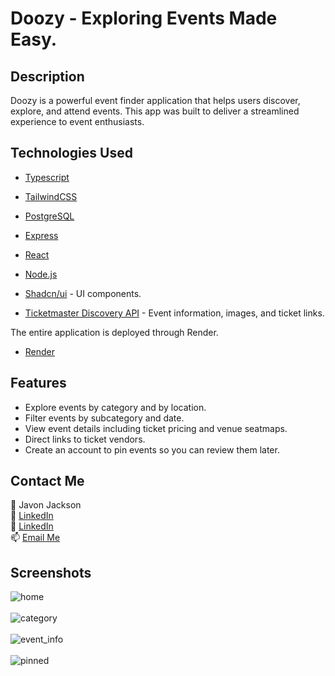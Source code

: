# Doozy - Exploring Events Made Easy.

## Description
Doozy is a powerful event finder application that helps users discover, explore, and attend events. This app was built to deliver a streamlined experience to event enthusiasts.

## Technologies Used
- [Typescript](https://www.typescriptlang.org/)
  
- [TailwindCSS](https://tailwindcss.com/)

- [PostgreSQL](https://www.postgresql.org/)

- [Express](https://expressjs.com/)

- [React](https://react.dev/)

- [Node.js](https://nodejs.org/en)

- [Shadcn/ui](https://ui.shadcn.com/) - UI components.

- [Ticketmaster Discovery API](https://developer.ticketmaster.com/products-and-docs/apis/getting-started/) - Event information, images, and ticket links.

The entire application is deployed through Render.
- [Render](https://render.com/)

## Features
- Explore events by category and by location.
- Filter events by subcategory and date.
- View event details including ticket pricing and venue seatmaps.
- Direct links to ticket vendors.
- Create an account to pin events so you can review them later.

## Contact Me
👤 Javon Jackson  
🔗 [LinkedIn](https://www.linkedin.com/in/javon-jackson-02585933a)  
🔗 <a href="https://www.linkedin.com/in/javon-jackson-02585933a" target="_blank">LinkedIn</a>  
📫 [Email Me](mailto:javonjaxcode@gmail.com)

## Screenshots
![home](https://github.com/user-attachments/assets/f30735ca-f557-4dda-83c0-5eb1bae2fcea)  
<br>
![category](https://github.com/user-attachments/assets/fd0ef1f4-1fa3-4c47-a43f-ec98a196839f)  
<br>
![event_info](https://github.com/user-attachments/assets/a8c35485-31dc-481e-bcba-11a8b08d3ae5)  
<br>
![pinned](https://github.com/user-attachments/assets/7dc4734a-d3b3-4510-a1ef-00131e02fd5d)
